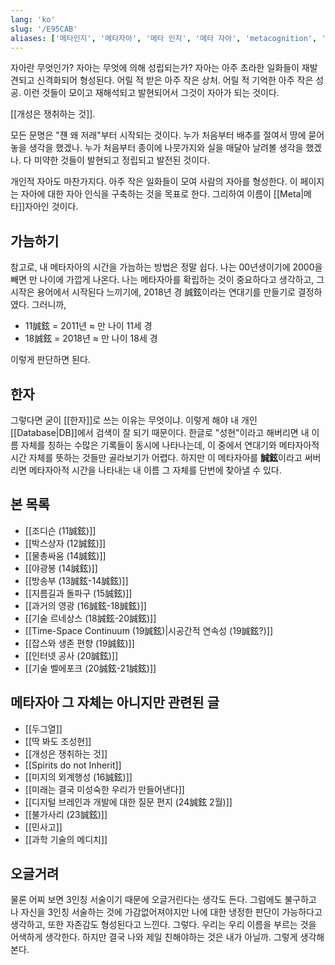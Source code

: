 ```yaml
---
lang: 'ko'
slug: '/E95CAB'
aliases: ['메타인지', '메타자아', '메타 인지', '메타 자아', 'metacognition', 'meta-cognition', 'meta cognition', '성현']
---
```


자아란 무엇인가?
자아는 무엇에 의해 성립되는가?
자아는 아주 초라한 일화들이 재발견되고 신격화되어 형성된다.
어릴 적 받은 아주 작은 상처.
어릴 적 기억한 아주 작은 성공.
이런 것들이 모이고 재해석되고 발현되어서 그것이 자아가 되는 것이다.

[[개성은 쟁취하는 것]].

모든 문명은 "쟨 왜 저래"부터 시작되는 것이다.
누가 처음부터 배추를 절여서 땅에 묻어놓을 생각을 했겠나.
누가 처음부터 종이에 나뭇가지와 실을 매달아 날려볼 생각을 했겠나.
다 미약한 것들이 발현되고 정립되고 발전된 것이다.

개인적 자아도 마찬가지다.
아주 작은 일화들이 모여 사람의 자아를 형성한다.
이 페이지는 자아에 대한 자아 인식을 구축하는 것을 목표로 한다.
그리하여 이름이 [[Meta|메타]]자아인 것이다.

## 가늠하기

참고로, 내 메타자아의 시간을 가늠하는 방법은 정말 쉽다.
나는 00년생이기에 2000을 빼면 만 나이에 가깝게 나온다.
나는 메타자아를 확립하는 것이 중요하다고 생각하고,
그 시작은 용어에서 시작된다 느끼기에,
2018년 경 誠鉉이라는 연대기를 만들기로 결정하였다.
그러니까,

- 11誠鉉 = 2011년 ≈ 만 나이 11세 경
- 18誠鉉 = 2018년 ≈ 만 나이 18세 경

이렇게 판단하면 된다.

## 한자

그렇다면 굳이 [[한자]]로 쓰는 이유는 무엇이냐.
이렇게 해야 내 개인 [[Database|DB]]에서 검색이 잘 되기 때문이다.
한글로 "성현"이라고 해버리면 내 이름 자체를 칭하는 수많은 기록들이 동시에 나타나는데,
이 중에서 연대기와 메타자아적 시간 자체를 뜻하는 것들만 골라보기가 어렵다.
하지만 이 메타자아를 **誠鉉**이라고 써버리면 메타자아적 시간을 나타내는 내 이름 그 자체를 단번에 찾아낼 수 있다.

## 본 목록

- [[조디슨 (11誠鉉)]]
- [[박스상자 (12誠鉉)]]
- [[물총싸움 (14誠鉉)]]
- [[야광봉 (14誠鉉)]]
- [[방송부 (13誠鉉-14誠鉉)]]
- [[지름길과 돌파구 (15誠鉉)]]
- [[과거의 영광 (16誠鉉-18誠鉉)]]
- [[기술 르네상스 (18誠鉉-20誠鉉)]]
- [[Time-Space Continuum (19誠鉉)|시공간적 연속성 (19誠鉉?)]]
- [[잡스와 생존 편향 (19誠鉉)]]
- [[인터넷 공사 (20誠鉉)]]
- [[기술 벨에포크 (20誠鉉-21誠鉉)]]

## 메타자아 그 자체는 아니지만 관련된 글

- [[두그열]]
- [[딱 봐도 조성현]]
- [[개성은 쟁취하는 것]]
- [[Spirits do not Inherit]]
- [[미지의 외계행성 (16誠鉉)]]
- [[미래는 결국 미성숙한 우리가 만들어낸다]]
- [[디지털 브레인과 개발에 대한 질문 편지 (24誠鉉 2월)]]
- [[불가사리 (23誠鉉)]]
- [[민사고]]
- [[과학 기술의 메디치]]

## 오글거려

물론 어찌 보면 3인칭 서술이기 때문에 오글거린다는 생각도 든다.
그럼에도 불구하고 나 자신을 3인칭 서술하는 것에 가감없어져야지만
나에 대한 냉정한 판단이 가능하다고 생각하고, 또한 자존감도 형성된다고 느낀다.
그렇다. 우리는 우리 이름을 부르는 것을 어색하게 생각한다.
하지만 결국 나와 제일 친해야하는 것은 내가 아닐까. 그렇게 생각해본다.
